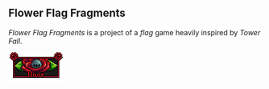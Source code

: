 ## Flower Flag Fragments

_Flower Flag Fragments_ is a project of a _flag_ game heavily inspired by _Tower Fall_.

![Rose](../../../../assets/img/categories/game/projects/rose-of-the-winds/rose.png)